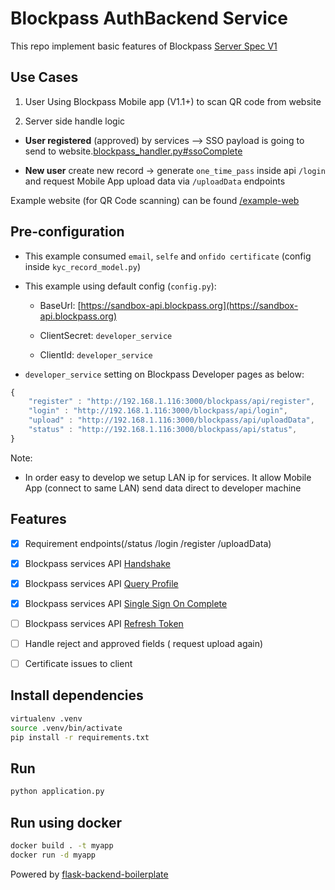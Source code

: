 # Blockpass AuthBackend Service

This repo implement basic features of Blockpass [Server Spec V1](https://github.com/blockpass-org/blockpass/wiki/Server_Spec_V1)

## Use Cases

1. User Using Blockpass Mobile app (V1.1+) to scan QR code from website

2. Server side handle logic

- **User registered** (approved) by services --> SSO payload is going to send to website.[blockpass_handler.py#ssoComplete](/modules/handlers/blockpass_handler.py)

- **New user** create new record -> generate `one_time_pass` inside api `/login` and request Mobile App upload data via `/uploadData` endpoints

Example website (for QR Code scanning) can be found [/example-web](/example-web)

## Pre-configuration

- This example consumed `email`, `selfe` and `onfido certificate` (config inside `kyc_record_model.py`)

- This example using default config (`config.py`):

  - BaseUrl: [https://sandbox-api.blockpass.org](https://sandbox-api.blockpass.org)

  - ClientSecret: `developer_service`

  - ClientId: `developer_service`

- `developer_service` setting on Blockpass Developer pages as below:

``` javascript
{
    "register" : "http://192.168.1.116:3000/blockpass/api/register",
    "login" : "http://192.168.1.116:3000/blockpass/api/login",
    "upload" : "http://192.168.1.116:3000/blockpass/api/uploadData",
    "status" : "http://192.168.1.116:3000/blockpass/api/status",
}
```

Note:

- In order easy to develop we setup LAN ip for services. It allow Mobile App (connect to same LAN) send data direct to developer machine

## Features

- [x] Requirement endpoints(/status /login /register /uploadData)

- [x] Blockpass services API [Handshake](https://github.com/blockpass-org/blockpass/wiki/Server_Spec_V1#1-handshake)

- [x] Blockpass services API [Query Profile](https://github.com/blockpass-org/blockpass/wiki/Server_Spec_V1#3-query-blockpassprofile)

- [x] Blockpass services API [Single Sign On Complete](https://github.com/blockpass-org/blockpass/wiki/Server_Spec_V1#4-single-sign-on-complete)

- [ ] Blockpass services API [Refresh Token](https://github.com/blockpass-org/blockpass/wiki/Server_Spec_V1#2-refresh-accesstoken)

- [ ] Handle reject and approved fields ( request upload again)

- [ ] Certificate issues to client

## Install dependencies

```sh
virtualenv .venv
source .venv/bin/activate
pip install -r requirements.txt
```

## Run

```sh
python application.py
```

## Run using docker

```sh
docker build . -t myapp
docker run -d myapp
```

Powered by [flask-backend-boilerplate](https://github.com/anpandu/flask-backend-boilerplate)
